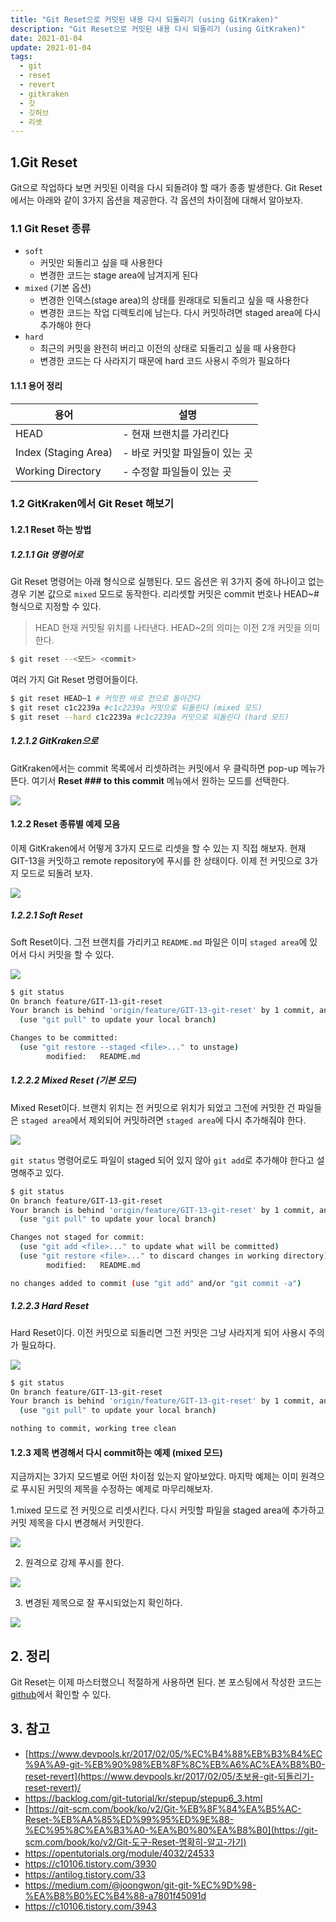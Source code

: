 ```yaml
---
title: "Git Reset으로 커밋된 내용 다시 되돌리기 (using GitKraken)"
description: "Git Reset으로 커밋된 내용 다시 되돌리기 (using GitKraken)"
date: 2021-01-04
update: 2021-01-04
tags:
  - git
  - reset
  - revert
  - gitkraken
  - 깃
  - 깃허브
  - 리셋
---
```


## 1.Git Reset

Git으로 작업하다 보면 커밋된 이력을 다시 되돌려야 할 때가 종종 발생한다. Git Reset에서는 아래와 같이 3가지 옵션을 제공한다. 각 옵션의 차이점에 대해서 알아보자.

### 1.1 Git Reset 종류

- `soft`
    - 커밋만 되돌리고 싶을 때 사용한다
    - 변경한 코드는 stage area에 남겨지게 된다
- `mixed` (기본 옵션)
    - 변경한 인덱스(stage area)의 상태를 원래대로 되돌리고 싶을 때 사용한다
    - 변경한 코드는 작업 디렉토리에 남는다. 다시 커밋하려면 staged area에 다시 추가해야 한다
- `hard`
    - 최근의 커밋을 완전히 버리고 이전의 상태로 되돌리고 싶을 때 사용한다
    - 변경한 코드는 다 사라지기 때문에 hard 코드 사용시 주의가 필요하다

#### 1.1.1 용어 정리

| 용어                 | 설명                           |
| -------------------- | ------------------------------ |
| HEAD                 | - 현재 브랜치를 가리킨다       |
| Index (Staging Area) | - 바로 커밋할 파일들이 있는 곳 |
| Working Directory    | - 수정할 파일들이 있는 곳      |



### 1.2 GitKraken에서 Git Reset 해보기

#### 1.2.1 Reset 하는 방법

##### 1.2.1.1 Git 명령어로

Git Reset 명령어는 아래 형식으로 실행된다. 모드 옵션은 위 3가지 중에 하나이고 없는 경우 기본 값으로 `mixed` 모드로 동작한다. 리리셋할 커밋은 commit 번호나 HEAD~# 형식으로 지정할 수 있다.

> HEAD 현재 커밋될 위치를 나타낸다. HEAD~2의 의미는 이전 2개 커밋을 의미한다.

```bash
$ git reset --<모드> <commit>
```

여러 가지 Git Reset 명령어들이다.

```bash
$ git reset HEAD~1 # 커밋한 바로 전으로 돌아간다
$ git reset c1c2239a #c1c2239a 커밋으로 되돌린다 (mixed 모드)
$ git reset --hard c1c2239a #c1c2239a 커밋으로 되돌린다 (hard 모드)
```

##### 1.2.1.2 GitKraken으로

GitKraken에서는 commit 목록에서 리셋하려는 커밋에서 우 클릭하면 pop-up 메뉴가 뜬다. 여기서 **Reset ### to this commit** 메뉴에서 원하는 모드를 선택한다.

![](image-20210110173843306.png)



#### 1.2.2 Reset 종류별 예제 모음

이제 GitKraken에서 어떻게 3가지 모드로 리셋을 할 수 있는 지 직접 해보자. 현재 GIT-13을 커밋하고 remote repository에 푸시를 한 상태이다. 이제 전 커밋으로 3가지 모드로 되돌려 보자.

![](image-20210104224544678.png)

##### 1.2.2.1 Soft Reset

Soft Reset이다. 그전 브랜치를 가리키고 `README.md` 파일은 이미 `staged area`에 있어서 다시 커밋을 할 수 있다.

![](image-20210104224618336.png)

```bash
$ git status
On branch feature/GIT-13-git-reset
Your branch is behind 'origin/feature/GIT-13-git-reset' by 1 commit, and can be fast-forwarded.
  (use "git pull" to update your local branch)

Changes to be committed:
  (use "git restore --staged <file>..." to unstage)
        modified:   README.md
```

##### 1.2.2.2 Mixed Reset (기본 모드)

Mixed Reset이다. 브랜치 위치는 전 커밋으로 위치가 되었고 그전에 커밋한 건 파일들은 `staged area`에서 제외되어 커밋하려면 `staged area`에 다시 추가해줘야 한다.

![](image-20210104224657791.png)

`git status` 명령어로도 파일이 staged 되어 있지 않아 `git add`로 추가해야 한다고 설명해주고 있다.

```bash
$ git status
On branch feature/GIT-13-git-reset
Your branch is behind 'origin/feature/GIT-13-git-reset' by 1 commit, and can be fast-forwarded.
  (use "git pull" to update your local branch)

Changes not staged for commit:
  (use "git add <file>..." to update what will be committed)
  (use "git restore <file>..." to discard changes in working directory)
        modified:   README.md

no changes added to commit (use "git add" and/or "git commit -a")

```

##### 1.2.2.3 Hard Reset

Hard Reset이다. 이전 커밋으로 되돌리면 그전 커밋은 그냥 사라지게 되어 사용시 주의가 필요하다.

![](image-20210104224726235.png)

```bash
$ git status
On branch feature/GIT-13-git-reset
Your branch is behind 'origin/feature/GIT-13-git-reset' by 1 commit, and can be fast-forwarded.
  (use "git pull" to update your local branch)

nothing to commit, working tree clean
```

#### 1.2.3 제목 변경해서 다시 commit하는 예제 (mixed 모드)

지금까지는 3가지 모드별로 어떤 차이점 있는지 알아보았다. 마지막 예제는 이미 원격으로 푸시된 커밋의 제목을 수정하는 예제로 마무리해보자.

1.mixed 모드로 전 커밋으로 리셋시킨다. 다시 커밋할 파일을 staged area에 추가하고 커밋 제목을 다시 변경해서 커밋한다.

![](image-20210104225127327.png)

2. 원격으로 강제 푸시를 한다.

![](image-20210104225137168.png)

3. 변경된 제목으로 잘 푸시되었는지 확인하다.

![](image-20210104225145840.png)

## 2. 정리

Git Reset는 이제 마스터했으니 적절하게 사용하면 된다. 본 포스팅에서 작성한 코드는 [github](https://github.com/kenshin579/tutorials-git)에서 확인할 수 있다.

## 3.  참고

- [https://www.devpools.kr/2017/02/05/%EC%B4%88%EB%B3%B4%EC%9A%A9-git-%EB%90%98%EB%8F%8C%EB%A6%AC%EA%B8%B0-reset-revert](https://www.devpools.kr/2017/02/05/초보용-git-되돌리기-reset-revert)/
- https://backlog.com/git-tutorial/kr/stepup/stepup6_3.html
- [https://git-scm.com/book/ko/v2/Git-%EB%8F%84%EA%B5%AC-Reset-%EB%AA%85%ED%99%95%ED%9E%88-%EC%95%8C%EA%B3%A0-%EA%B0%80%EA%B8%B0](https://git-scm.com/book/ko/v2/Git-도구-Reset-명확히-알고-가기)
- https://opentutorials.org/module/4032/24533
- https://c10106.tistory.com/3930
- https://antilog.tistory.com/33
- https://medium.com/@joongwon/git-git-%EC%9D%98-%EA%B8%B0%EC%B4%88-a7801f45091d
- https://c10106.tistory.com/3943

